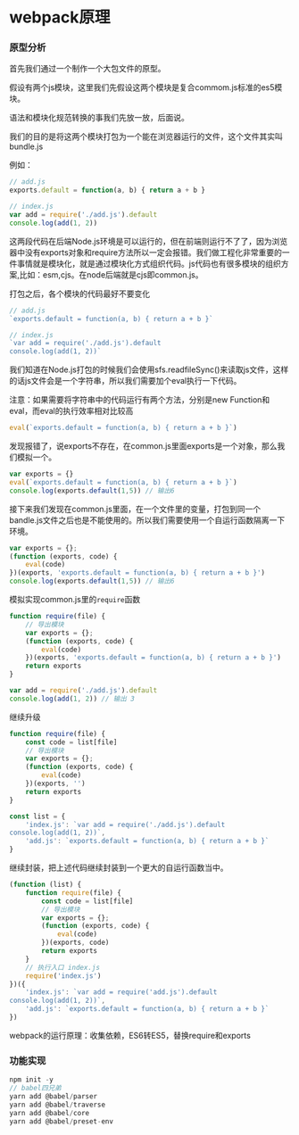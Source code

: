# webpack原理

### 原型分析

首先我们通过一个制作一个大包文件的原型。

假设有两个js模块，这里我们先假设这两个模块是复合commom.js标准的es5模块。

语法和模块化规范转换的事我们先放一放，后面说。

我们的目的是将这两个模块打包为一个能在浏览器运行的文件，这个文件其实叫bundle.js

例如：

```javascript
// add.js
exports.default = function(a, b) { return a + b }
```

```javascript
// index.js
var add = require('./add.js').default
console.log(add(1, 2))
```

这两段代码在后端Node.js环境是可以运行的，但在前端则运行不了了，因为浏览器中没有exports对象和require方法所以一定会报错。我们做工程化非常重要的一件事情就是模块化，就是通过模块化方式组织代码。js代码也有很多模块的组织方案,比如：esm,cjs。在node后端就是cjs即common.js。

打包之后，各个模块的代码最好不要变化

```javascript
// add.js
`exports.default = function(a, b) { return a + b }`

// index.js
`var add = require('./add.js').default
console.log(add(1, 2))`
```

我们知道在Node.js打包的时候我们会使用sfs.readfileSync()来读取js文件，这样的话js文件会是一个字符串，所以我们需要加个eval执行一下代码。

注意：如果需要将字符串中的代码运行有两个方法，分别是new Function和eval，而eval的执行效率相对比较高

```javascript
eval(`exports.default = function(a, b) { return a + b }`)
```

发现报错了，说exports不存在，在common.js里面exports是一个对象，那么我们模拟一个。

```javascript
var exports = {}
eval(`exports.default = function(a, b) { return a + b }`)
console.log(exports.default(1,5)) // 输出6
```

接下来我们发现在common.js里面，在一个文件里的变量，打包到同一个bandle.js文件之后也是不能使用的。所以我们需要使用一个自运行函数隔离一下环境。

```javascript
var exports = {};
(function (exports, code) {
    eval(code)
})(exports, 'exports.default = function(a, b) { return a + b }')
console.log(exports.default(1,5)) // 输出6
```

模拟实现common.js里的`require`函数

```javascript
function require(file) {
    // 导出模块
    var exports = {};
    (function (exports, code) {
        eval(code)
    })(exports, 'exports.default = function(a, b) { return a + b }')
    return exports
}

var add = require('./add.js').default
console.log(add(1, 2)) // 输出 3
```

继续升级

```javascript
function require(file) {
    const code = list[file]
    // 导出模块
    var exports = {};
    (function (exports, code) {
        eval(code)
    })(exports, '')
    return exports
}

const list = {
    'index.js': `var add = require('./add.js').default
console.log(add(1, 2))`,
    'add.js': `exports.default = function(a, b) { return a + b }`
}
```

继续封装，把上述代码继续封装到一个更大的自运行函数当中。

```javascript
(function (list) {
    function require(file) {
        const code = list[file]
        // 导出模块
        var exports = {};
        (function (exports, code) {
            eval(code)
        })(exports, code)
        return exports
    }
    // 执行入口 index.js
    require('index.js')
})({
    'index.js': `var add = require('add.js').default
console.log(add(1, 2))`,
    'add.js': `exports.default = function(a, b) { return a + b }`
})
```

webpack的运行原理：收集依赖，ES6转ES5，替换require和exports

### 功能实现

```javascript
npm init -y
// babel四兄弟
yarn add @babel/parser
yarn add @babel/traverse
yarn add @babel/core
yarn add @babel/preset-env
```



